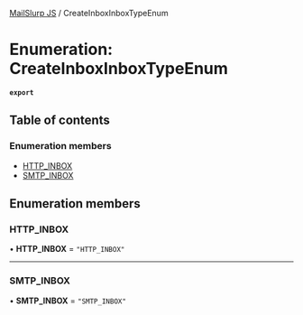 [MailSlurp JS](../README.md) / CreateInboxInboxTypeEnum

# Enumeration: CreateInboxInboxTypeEnum

**`export`**

## Table of contents

### Enumeration members

- [HTTP\_INBOX](CreateInboxInboxTypeEnum.md#http_inbox)
- [SMTP\_INBOX](CreateInboxInboxTypeEnum.md#smtp_inbox)

## Enumeration members

### HTTP\_INBOX

• **HTTP\_INBOX** = `"HTTP_INBOX"`

___

### SMTP\_INBOX

• **SMTP\_INBOX** = `"SMTP_INBOX"`
